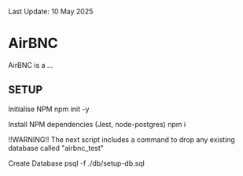 Last Update: 10 May 2025

# AirBNC

AirBNC is a ...

## SETUP

Initialise NPM
    npm init -y

Install NPM dependencies (Jest, node-postgres)
    npm i

!!WARNING!! The next script includes a command to drop any existing database called "airbnc_test"

Create Database
    psql -f ./db/setup-db.sql

